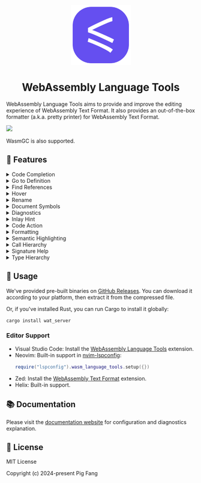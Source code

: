 <div align="center"><img src="./media/logo.svg" width="160"></div>
<h1 align="center">WebAssembly Language Tools</h1>

WebAssembly Language Tools aims to provide and improve the editing experience of WebAssembly Text Format.
It also provides an out-of-the-box formatter (a.k.a. pretty printer) for WebAssembly Text Format.

<picture>
  <source media="(prefers-color-scheme: light)" srcset="https://github.com/user-attachments/assets/49b771fc-2416-4a5a-8b04-f37037cb9b54">
  <source media="(prefers-color-scheme: dark)" srcset="https://github.com/user-attachments/assets/5ec46300-4a79-4163-8d4b-8fc4364de700">
  <img src="https://github.com/user-attachments/assets/49b771fc-2416-4a5a-8b04-f37037cb9b54" />
</picture>

WasmGC is also supported.

## 📌 Features

<details>
  <summary>Code Completion</summary>
  <picture>
    <source media="(prefers-color-scheme: light)" srcset="https://github.com/user-attachments/assets/0185b411-a6cf-4372-9232-39e1c211a414">
    <source media="(prefers-color-scheme: dark)" srcset="https://github.com/user-attachments/assets/c91ced71-1f49-41bc-b153-56230236d5bb">
    <img src="https://github.com/user-attachments/assets/0185b411-a6cf-4372-9232-39e1c211a414">
  </picture>
</details>

<details>
  <summary>Go to Definition</summary>
  <picture>
    <source media="(prefers-color-scheme: light)" srcset="https://github.com/user-attachments/assets/cf803292-f17f-46f2-b091-79468e3ed73f">
    <source media="(prefers-color-scheme: dark)" srcset="https://github.com/user-attachments/assets/7006d7cd-6ebc-46dc-804c-0a7c06defbdc">
    <img src="https://github.com/user-attachments/assets/cf803292-f17f-46f2-b091-79468e3ed73f">
  </picture>
</details>

<details>
  <summary>Find References</summary>
  <picture>
    <source media="(prefers-color-scheme: light)" srcset="https://github.com/user-attachments/assets/f680a504-132d-469a-bd02-17f73ecb83f1">
    <source media="(prefers-color-scheme: dark)" srcset="https://github.com/user-attachments/assets/55b1b3be-4f9c-4870-a02d-826f4f18c2ba">
    <img src="https://github.com/user-attachments/assets/f680a504-132d-469a-bd02-17f73ecb83f1">
  </picture>
</details>

<details>
  <summary>Hover</summary>
  <picture>
    <source media="(prefers-color-scheme: light)" srcset="https://github.com/user-attachments/assets/30e9e84b-58c0-44ab-a249-da10f234d705">
    <source media="(prefers-color-scheme: dark)" srcset="https://github.com/user-attachments/assets/59520e97-8b34-4440-ada8-7f16cf2e1c2d">
    <img src="https://github.com/user-attachments/assets/30e9e84b-58c0-44ab-a249-da10f234d705">
  </picture>
</details>

<details>
  <summary>Rename</summary>
  <picture>
    <source media="(prefers-color-scheme: light)" srcset="https://github.com/user-attachments/assets/fc566c85-e99d-4cc6-93dc-a3e49248e745">
    <source media="(prefers-color-scheme: dark)" srcset="https://github.com/user-attachments/assets/60b65b98-55e4-4cee-9ffd-3531466de2fb">
    <img src="https://github.com/user-attachments/assets/fc566c85-e99d-4cc6-93dc-a3e49248e745">
  </picture>
</details>

<details>
  <summary>Document Symbols</summary>
  <picture>
    <source media="(prefers-color-scheme: light)" srcset="https://github.com/user-attachments/assets/91ab73f6-577e-445e-913f-f16c754b9701">
    <source media="(prefers-color-scheme: dark)" srcset="https://github.com/user-attachments/assets/5447a407-fba2-4e65-ab45-9ef423009999">
    <img src="https://github.com/user-attachments/assets/91ab73f6-577e-445e-913f-f16c754b9701">
  </picture>
</details>

<details>
  <summary>Diagnostics</summary>
  <picture>
    <source media="(prefers-color-scheme: light)" srcset="https://github.com/user-attachments/assets/7f90d054-7a0b-4a59-8239-9927a2cec14f">
    <source media="(prefers-color-scheme: dark)" srcset="https://github.com/user-attachments/assets/c2db6cc7-3c4c-428c-a1ef-4e5464095da8">
    <img src="https://github.com/user-attachments/assets/7f90d054-7a0b-4a59-8239-9927a2cec14f">
  </picture>
</details>

<details>
  <summary>Inlay Hint</summary>
  <picture>
    <source media="(prefers-color-scheme: light)" srcset="https://github.com/user-attachments/assets/e63e0ed1-05ab-42bb-9180-4611f008a198">
    <source media="(prefers-color-scheme: dark)" srcset="https://github.com/user-attachments/assets/234ff428-f0e6-49f9-80e9-97417ea99e24">
    <img src="https://github.com/user-attachments/assets/e63e0ed1-05ab-42bb-9180-4611f008a198">
  </picture>
</details>

<details>
  <summary>Code Action</summary>
  <picture>
    <source media="(prefers-color-scheme: light)" srcset="https://github.com/user-attachments/assets/2048edca-f542-4bdf-b2e8-a57c49559ccc">
    <source media="(prefers-color-scheme: dark)" srcset="https://github.com/user-attachments/assets/73052830-26dd-4434-b6ed-84ec742434c9">
    <img src="https://github.com/user-attachments/assets/2048edca-f542-4bdf-b2e8-a57c49559ccc">
  </picture>
</details>

<details>
  <summary>Formatting</summary>
  <picture>
    <source media="(prefers-color-scheme: light)" srcset="https://github.com/user-attachments/assets/3f164aa7-12ec-4377-a510-cb325a8c0a98">
    <source media="(prefers-color-scheme: dark)" srcset="https://github.com/user-attachments/assets/9f56b529-a390-4db1-9468-73e1875146d2">
    <img src="https://github.com/user-attachments/assets/3f164aa7-12ec-4377-a510-cb325a8c0a98">
  </picture>
</details>

<details>
  <summary>Semantic Highlighting</summary>
  <picture>
    <source media="(prefers-color-scheme: light)" srcset="https://github.com/user-attachments/assets/1d4fa62b-48fb-4d12-a2f7-392c8805dc9f">
    <source media="(prefers-color-scheme: dark)" srcset="https://github.com/user-attachments/assets/06c94113-4698-4b4d-8ca2-e2edc890ff02">
    <img src="https://github.com/user-attachments/assets/1d4fa62b-48fb-4d12-a2f7-392c8805dc9f">
  </picture>
</details>

<details>
  <summary>Call Hierarchy</summary>
  <picture>
    <source media="(prefers-color-scheme: light)" srcset="https://github.com/user-attachments/assets/374db3a2-6b0c-4235-9a8c-c37e196ced53">
    <source media="(prefers-color-scheme: dark)" srcset="https://github.com/user-attachments/assets/8bbb9e85-4750-41a7-958f-f55a2ec4c6ca">
    <img src="https://github.com/user-attachments/assets/374db3a2-6b0c-4235-9a8c-c37e196ced53">
  </picture>
  <picture>
    <source media="(prefers-color-scheme: light)" srcset="https://github.com/user-attachments/assets/97797d14-77fb-4505-b97c-70c6d0c80f81">
    <source media="(prefers-color-scheme: dark)" srcset="https://github.com/user-attachments/assets/c993d747-3744-465f-a520-2ec6a09158c9">
    <img src="https://github.com/user-attachments/assets/97797d14-77fb-4505-b97c-70c6d0c80f81">
  </picture>
</details>

<details>
  <summary>Signature Help</summary>
  <picture>
    <source media="(prefers-color-scheme: light)" srcset="https://github.com/user-attachments/assets/3beaeb93-63ca-469a-bded-bbff53e9eca1">
    <source media="(prefers-color-scheme: dark)" srcset="https://github.com/user-attachments/assets/87314ee1-7ffe-4aa7-ac0a-9931108ed430">
    <img src="https://github.com/user-attachments/assets/3beaeb93-63ca-469a-bded-bbff53e9eca1">
  </picture>
</details>

<details>
  <summary>Type Hierarchy</summary>
  <picture>
    <source media="(prefers-color-scheme: light)" srcset="https://github.com/user-attachments/assets/76c734b9-e6c8-49ad-b105-2044d8f1ee09">
    <source media="(prefers-color-scheme: dark)" srcset="https://github.com/user-attachments/assets/ea4723b2-a1ce-4483-8c48-77e9762a9b3c">
    <img src="https://github.com/user-attachments/assets/76c734b9-e6c8-49ad-b105-2044d8f1ee09">
  </picture>
  <picture>
    <source media="(prefers-color-scheme: light)" srcset="https://github.com/user-attachments/assets/6409039c-7def-4082-8e90-0dc929b54188">
    <source media="(prefers-color-scheme: dark)" srcset="https://github.com/user-attachments/assets/a63f49d6-7099-415b-a9ec-1b74c122da9a">
    <img src="https://github.com/user-attachments/assets/6409039c-7def-4082-8e90-0dc929b54188">
  </picture>
</details>

## 🍵 Usage

We've provided pre-built binaries on [GitHub Releases](https://github.com/g-plane/wasm-language-tools/releases).
You can download it according to your platform, then extract it from the compressed file.

Or, if you've installed Rust, you can run Cargo to install it globally:

```shell
cargo install wat_server
```

### Editor Support

- Visual Studio Code: Install the [WebAssembly Language Tools](https://marketplace.visualstudio.com/items?itemName=gplane.wasm-language-tools) extension.
- Neovim: Built-in support in [nvim-lspconfig](https://github.com/neovim/nvim-lspconfig/blob/master/doc/configs.md#wasm_language_tools):
  ```lua
  require("lspconfig").wasm_language_tools.setup({})
  ```
- Zed: Install the [WebAssembly Text Format](https://zed.dev/extensions?query=WebAssembly+Text+Format) extension.
- Helix: Built-in support.

## 📚 Documentation

Please visit the [documentation website](https://wasm-language-tools.netlify.app/) for configuration and diagnostics explanation.

## 📜 License

MIT License

Copyright (c) 2024-present Pig Fang
